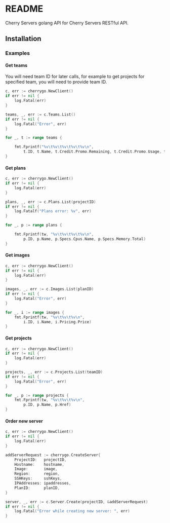# README #

Cherry Servers golang API for Cherry Servers RESTful API.

Installation
------------

### Examples ###

#### Get teams
You will need team ID for later calls, for example to get projects for specified team, you will need to provide team ID.
```go
c, err := cherrygo.NewClient()
if err != nil {
    log.Fatal(err)
}

teams, _, err := c.Teams.List()
if err != nil {
    log.Fatal("Error", err)
}

for _, t := range teams {

    fmt.Fprintf("%v\t%v\t%v\t%v\t%v\n",
        t.ID, t.Name, t.Credit.Promo.Remaining, t.Credit.Promo.Usage, t.Credit.Resources.Pricing.Price)
}
```

#### Get plans
```go
c, err := cherrygo.NewClient()
if err != nil {
    log.Fatal(err)
}

plans, _, err := c.Plans.List(projectID)
if err != nil {
    log.Fatalf("Plans error: %v", err)
}

for _, p := range plans {

    fmt.Fprintf(tw, "%v\t%v\t%v\t%v\n",
        p.ID, p.Name, p.Specs.Cpus.Name, p.Specs.Memory.Total)
}
```

#### Get images
```go
c, err := cherrygo.NewClient()
if err != nil {
    log.Fatal(err)
}

images, _, err := c.Images.List(planID)
if err != nil {
    log.Fatal("Error", err)
}

for _, i := range images {
    fmt.Fprintf(tw, "%v\t%v\t%v\n",
        i.ID, i.Name, i.Pricing.Price)
}
```

#### Get projects
```go
c, err := cherrygo.NewClient()
if err != nil {
    log.Fatal(err)
}

projects, _, err := c.Projects.List(teamID)
if err != nil {
    log.Fatal("Error", err)
}

for _, p := range projects {
    fmt.Fprintf(tw, "%v\t%v\t%v\n",
        p.ID, p.Name, p.Href)
}
```

#### Order new server
```go
c, err := cherrygo.NewClient()
if err != nil {
    log.Fatal(err)
}

addServerRequest := cherrygo.CreateServer{
    ProjectID:   projectID,
    Hostname:    hostname,
    Image:       image,
    Region:      region,
    SSHKeys:     sshKeys,
    IPAddresses: ipaddresses,
    PlanID:      planID,
}

server, _, err := c.Server.Create(projectID, &addServerRequest)
if err != nil {
    log.Fatal("Error while creating new server: ", err)
}
```